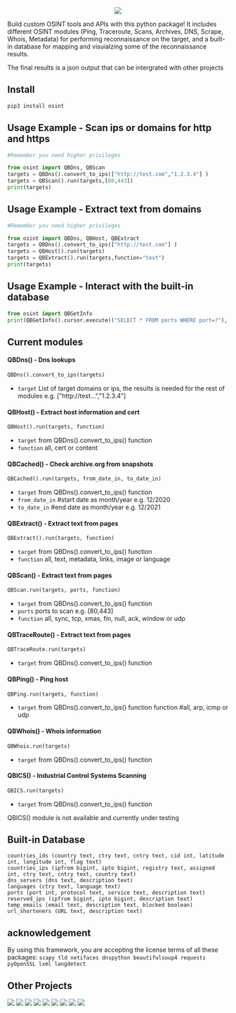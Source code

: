 <p align="center"> <img src="https://raw.githubusercontent.com/qeeqbox/osint/main/readme/osint_logo.png"></p>

Build custom OSINT tools and APIs with this python package! It includes different OSINT modules (Ping, Traceroute, Scans, Archives, DNS, Scrape, Whois, Metadata) for performing reconnaissance on the target, and a built-in database for mapping and visuialzing some of the reconnaissance results. 

The final results is a json output that can be intergrated with other projects

## Install
```bash
pip3 install osint
```

## Usage Example - Scan ips or domains for http and https
```python
#Remember you need higher privileges

from osint import QBDns, QBScan
targets = QBDns().convert_to_ips(["http://test.com","1.2.3.4"] )
targets = QBScan().run(targets,[80,443])
print(targets)
```

## Usage Example - Extract text from domains
```python
#Remember you need higher privileges

from osint import QBDns, QBHost, QBExtract
targets = QBDns().convert_to_ips(["http://test.com"] )
targets = QBHost().run(targets)
targets = QBExtract().run(targets,function="text")
print(targets)
```

## Usage Example - Interact with the built-in database
```python
from osint import QBGetInfo
print(QBGetInfo().cursor.execute(("SELECT * FROM ports WHERE port=?"),(80,)).fetchone())
```

## Current modules
#### QBDns() - Dns lookups
```python
QBDns().convert_to_ips(targets)
```
- `target` List of target domains or ips, the results is needed for the rest of modules e.g. ["http://test...","1.2.3.4"] 

#### QBHost() - Extract host information and cert
```python
QBHost().run(targets, function)
```
- `target` from QBDns().convert_to_ips() function
- `function` all, cert or content

#### QBCached() - Check archive.org from snapshots
```python
QBCached().run(targets, from_date_in, to_date_in)
```

- `target` from QBDns().convert_to_ips() function
- `from_date_in`   #start date as month/year e.g. 12/2020
- `to_date_in`     #end date as month/year e.g. 12/2021 

#### QBExtract() - Extract text from pages
```python
QBExtract().run(targets, function)
```
- `target` from QBDns().convert_to_ips() function
- `function` all, text, metadata, links, image or language

#### QBScan() - Extract text from pages
```python
QBScan.run(targets, ports, function)
```
- `target` from QBDns().convert_to_ips() function
- `ports` ports to scan e.g. [80,443]
- `function` all, sync, tcp, xmas, fin, null, ack, window or udp

#### QBTraceRoute() - Extract text from pages
```python
QBTraceRoute.run(targets)
```
- `target` from QBDns().convert_to_ips() function

#### QBPing() - Ping host
```python
QBPing.run(targets, function)
```
- `target` from QBDns().convert_to_ips() function
function       #all, arp, icmp or udp

#### QBWhois() - Whois information
```python
QBWhois.run(targets)
```
- `target` from QBDns().convert_to_ips() function

#### QBICS() - Industrial Control Systems Scanning
```python
QBICS.run(targets)
```
- `target` from QBDns().convert_to_ips() function

QBICS() module is not available and currently under testing

## Built-in Database
```
countries_ids (country text, ctry text, cntry text, cid int, latitude int, longitude int, flag text)
countries_ips (ipfrom bigint, ipto bigint, registry text, assigned int, ctry text, cntry text, country text)
dns_servers (dns text, description text)
languages (ctry text, language text)
ports (port int, protocol text, service text, description text)
reserved_ips (ipfrom bigint, ipto bigint, description text)
temp_emails (email text, description text, blocked boolean)
url_shorteners (URL text, description text)
```

## acknowledgement
By using this framework, you are accepting the license terms of all these packages: `scapy tld netifaces dnspython beautifulsoup4 requests pyOpenSSL lxml langdetect`

## Other Projects
[![](https://github.com/qeeqbox/.github/blob/main/data/social-analyzer.png)](https://github.com/qeeqbox/social-analyzer) [![](https://github.com/qeeqbox/.github/blob/main/data/analyzer.png)](https://github.com/qeeqbox/analyzer) [![](https://github.com/qeeqbox/.github/blob/main/data/chameleon.png)](https://github.com/qeeqbox/chameleon) [![](https://github.com/qeeqbox/.github/blob/main/data/url-sandbox.png)](https://github.com/qeeqbox/url-sandbox) [![](https://github.com/qeeqbox/.github/blob/main/data/mitre-visualizer.png)](https://github.com/qeeqbox/mitre-visualizer) [![](https://github.com/qeeqbox/.github/blob/main/data/woodpecker.png)](https://github.com/qeeqbox/woodpecker) [![](https://github.com/qeeqbox/.github/blob/main/data/docker-images.png)](https://github.com/qeeqbox/docker-images) [![](https://github.com/qeeqbox/.github/blob/main/data/seahorse.png)](https://github.com/qeeqbox/seahorse) [![](https://github.com/qeeqbox/.github/blob/main/data/rhino.png)](https://github.com/qeeqbox/rhino)
